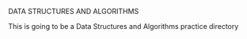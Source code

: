 DATA STRUCTURES AND ALGORITHMS

This is going to be a Data Structures and Algorithms practice directory
